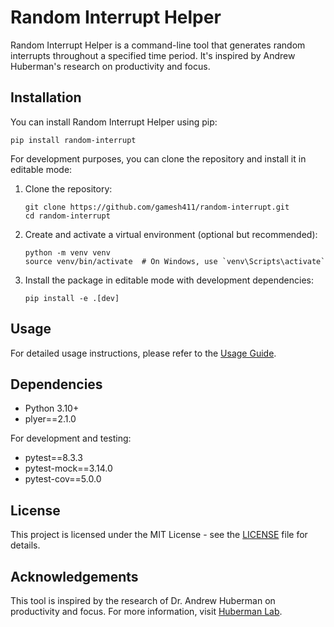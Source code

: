 # Random Interrupt Helper

Random Interrupt Helper is a command-line tool that generates random interrupts throughout a specified time period. It's inspired by Andrew Huberman's research on productivity and focus.

## Installation

You can install Random Interrupt Helper using pip:

```
pip install random-interrupt
```

For development purposes, you can clone the repository and install it in editable mode:

1. Clone the repository:
   ```
   git clone https://github.com/gamesh411/random-interrupt.git
   cd random-interrupt
   ```

2. Create and activate a virtual environment (optional but recommended):
   ```
   python -m venv venv
   source venv/bin/activate  # On Windows, use `venv\Scripts\activate`
   ```

3. Install the package in editable mode with development dependencies:
   ```
   pip install -e .[dev]
   ```

## Usage

For detailed usage instructions, please refer to the [Usage Guide](docs/usage.md).

## Dependencies

- Python 3.10+
- plyer==2.1.0

For development and testing:
- pytest==8.3.3
- pytest-mock==3.14.0
- pytest-cov==5.0.0

## License

This project is licensed under the MIT License - see the [LICENSE](LICENSE) file for details.

## Acknowledgements

This tool is inspired by the research of Dr. Andrew Huberman on productivity and focus. For more information, visit [Huberman Lab](https://hubermanlab.com/).
